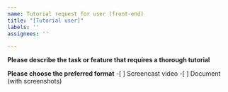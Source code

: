 ```yaml
---
name: Tutorial request for user (front-end)
title: "[Tutorial user]"
labels: ''
assignees: ''

---
```


**Please describe the task or feature that requires a thorough tutorial**


**Please choose the preferred format**
-[ ] Screencast video
-[ ] Document (with screenshots)
